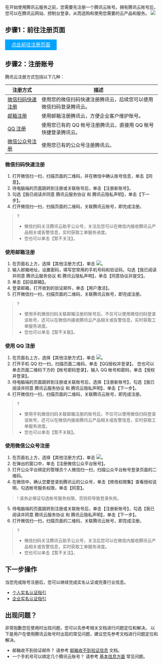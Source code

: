 在开始使用腾讯云服务之前，您需要先注册一个腾讯云账号。拥有腾讯云账号后，您可以在腾讯云网站、控制台登录，从而选购和使用您需要的云产品和服务。
![](https://main.qcloudimg.com/raw/a1fb6872b93d8a830bd6a39b315c40af.png)

## 步骤1：前往注册页面

<div style="background-color:#00A4FF; width: 170px; height: 35px; line-height:35px; text-align:center;"><a href="https://cloud.tencent.com/register?s_url=https%3A%2F%2Fcloud.tencent.com%2F" target="_blank"  style="color: white; font-size:16px;">点此前往注册页面</a></div>

## 步骤2：注册账号

腾讯云注册方式包括以下几种：
 
| 注册方式         | 描述                                                         |
| ---------------- | ------------------------------------------------------------ |
| [微信扫码快速注册](#UseWeChatRegister) | 使用您的微信扫码快速注册腾讯云，后续您可以使用微信扫码登录腾讯云。 |
| [邮箱注册](#UseEmailRegister)         | 使用邮箱注册腾讯云，方便企业客户维护账号。                     |
| [QQ 注册](#UseQQRegister)          | 使用您已有的 QQ 帐号注册腾讯云，直接用 QQ 帐号快捷登录腾讯云。     |
| [微信公众号注册](#UseWeChatPublicRegister)  | 使用您已有的公众号注册腾讯云。                                 |

<span id="UseWeChatRegister"></span>
### 微信扫码快速注册

1. 打开微信扫一扫，扫描页面的二维码，并在微信中确认账号信息，单击【同意】。
2. 待电脑端的页面跳转到注册或关联账号后，单击【注册新账号】。
3. 勾选【我已阅读并同意 腾讯云服务协议 和 腾讯云隐私声明】，单击【下一步】。
4. 打开微信扫一扫，扫描页面的二维码，关联腾讯云账号，即完成注册。
>? 
> - 微信扫码关注腾讯云助手公众号，关注后您可以在微信内接收腾讯云产品相关或告警信息，实时获取工单服务进度。
> - 您也可以单击【暂不关注】。
>

<span id="UseEmailRegister"></span>
### 使用邮箱注册

1. 在页面右上方，选择【其他注册方式】，单击 ![](https://main.qcloudimg.com/raw/4d058827d2543800902818d9bb42a0e4.png)。
2. 输入邮箱地址，设置密码，填写您常用的手机号码和验证码，勾选【我已阅读并同意 腾讯云服务协议 和 腾讯云隐私声明】，单击【同意协议并提交】。
3. 单击【前往邮箱】。
4. 登录邮箱，打开收到的验证邮件，单击【用户激活】。
5. 打开微信扫一扫，扫描页面的二维码，关联腾讯云账号，即完成注册。
>? 
> - 使用手机微信扫码关联邮箱注册的账号后，不仅可以使用微信扫码登录该账号，还可以在微信内接收腾讯云产品相关或告警信息，实时获取工单服务进度。
> - 您也可以单击【暂不关联】。
>

<span id="UseQQRegister"></span>
###  使用 QQ 注册

1. 在页面右上方，选择【其他注册方式】，单击 ![](https://main.qcloudimg.com/raw/a0a14eb8c7a8551f3c758c99c571946d.png)。
2. 打开手机 QQ 扫一扫，扫描页面二维码，单击【QQ授权并登录】。
您也可以单击页面二维码下方的【帐号密码登录】，输入 QQ 帐号和密码，单击【授权并登录】。
3. 待电脑端的页面跳转到注册或关联账号后，选择【注册新账号】，勾选【我已阅读并同意 腾讯云服务协议 和 腾讯云隐私声明】，单击【下一步】。
4. 打开微信扫一扫，扫描页面的二维码，关联腾讯云账号，即完成注册。
>? 
> - 使用手机微信扫码关联邮箱注册的账号后，不仅可以使用微信扫码登录该账号，还可以在微信内接收腾讯云产品相关或告警信息，实时获取工单服务进度。
> - 您也可以单击【暂不关联】。
>

<span id="UseWeChatPublicRegister"></span>
### 使用微信公众号注册

1. 在页面右上方，选择【其他注册方式】，单击 ![](https://main.qcloudimg.com/raw/1b07e1cdc0d4db15c8f83e5c0d6a3165.png)。
2. 在弹出的窗口中，单击【注册微信公众平台账号】。
3. 打开公众平台绑定的管理员个人微信扫一扫，扫描公众平台帐号登录页面的二维码。
4. 在微信中，确认您要登录到腾讯云的公众号，单击【修改权限集】查看授权说明，勾选帐号服务权限，单击【同意】。 
>! 请务必保证勾选帐号服务权限，否则将导致登录失败。
>
5. 待电脑端的页面跳转到注册或关联账号后，单击【注册新账号】，勾选【我已阅读并同意 腾讯云服务协议 和 腾讯云隐私声明】，单击【下一步】。
6. 打开微信扫一扫，扫描页面的二维码，关联腾讯云账号，即完成注册。
>? 
> - 微信扫码关注腾讯云助手公众号，关注后您可以在微信内接收腾讯云产品相关或告警信息，实时获取工单服务进度。
> - 您也可以单击【暂不关注】。
>

## 下一步操作

当您完成账号注册后，您可以继续完成实名认证或完善行业信息。
- [个人实名认证指引](https://cloud.tencent.com/document/product/378/10495)
- [企业实名认证指引](https://cloud.tencent.com/document/product/378/10496)


## 出现问题？

非常抱歉您在使用时出现问题，您可以先参考相关文档进行问题定位和解决。
以下是用户在使用腾讯云账号时出现的常见问题，建议您先参考文档进行问题定位和解决。
- 邮箱收不到验证邮件？
请参考 [邮箱收不到验证信息](https://cloud.tencent.com/document/product/378/56831) 文档。
- 一个手机号可以绑定几个腾讯云账号？
请参考 [基本信息方面](https://cloud.tencent.com/document/product/378/17358#.E4.B8.80.E4.B8.AA.E6.89.8B.E6.9C.BA.E5.8F.B7.E5.8F.AF.E4.BB.A5.E7.BB.91.E5.AE.9A.E5.87.A0.E4.B8.AA.E8.85.BE.E8.AE.AF.E4.BA.91.E8.B4.A6.E5.8F.B7.EF.BC.9F) 常见问题。




